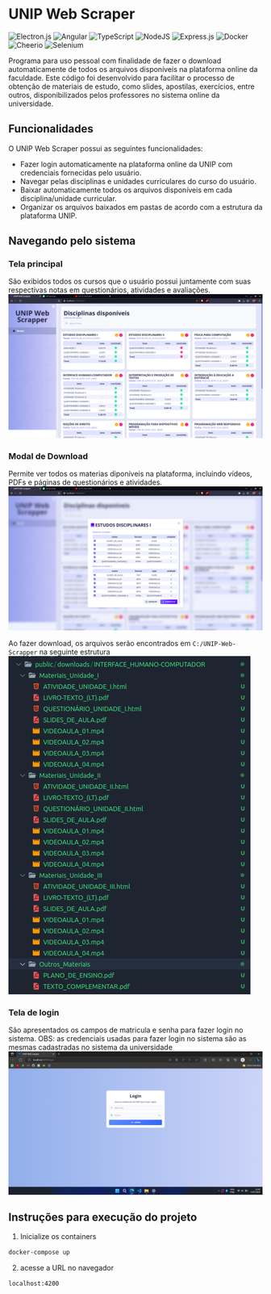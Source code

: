 # UNIP Web Scraper
![Electron.js](https://img.shields.io/badge/Electron-191970?style=for-the-badge&logo=Electron&logoColor=white)
![Angular](https://img.shields.io/badge/angular-%23DD0031.svg?style=for-the-badge&logo=angular&logoColor=white)
![TypeScript](https://img.shields.io/badge/typescript-%23007ACC.svg?style=for-the-badge&logo=typescript&logoColor=white)
![NodeJS](https://img.shields.io/badge/node.js-6DA55F?style=for-the-badge&logo=node.js&logoColor=white)
![Express.js](https://img.shields.io/badge/express.js-%23404d59.svg?style=for-the-badge&logo=express&logoColor=%2361DAFB)
![Docker](https://img.shields.io/badge/docker-%230db7ed.svg?style=for-the-badge&logo=docker&logoColor=white)
![Cheerio](https://img.shields.io/badge/-Cheerio-%23E33332?style=for-the-badge)
![Selenium](https://img.shields.io/badge/-selenium-%43B02A?style=for-the-badge&logo=selenium&logoColor=white)

Programa para uso pessoal com finalidade de fazer o download automaticamente de todos os arquivos disponíveis na plataforma online da faculdade. Este código foi desenvolvido para facilitar o processo de obtenção de materiais de estudo, como slides, apostilas, exercícios, entre outros, disponibilizados pelos professores no sistema online da universidade.


## Funcionalidades
O UNIP Web Scraper possui as seguintes funcionalidades:
- Fazer login automaticamente na plataforma online da UNIP com credenciais fornecidas pelo usuário.
- Navegar pelas disciplinas e unidades curriculares do curso do usuário.
- Baixar automaticamente todos os arquivos disponíveis em cada disciplina/unidade curricular.
- Organizar os arquivos baixados em pastas de acordo com a estrutura da plataforma UNIP.


## Navegando pelo sistema

### Tela principal
São exibidos todos os cursos que o usuário possui juntamente com suas respectivas notas em questionários, atividades e avaliações.
![homet](./docs/assets/layout-v2__home.png)

### Modal de Download
Permite ver todos os materias diponíveis na plataforma, incluindo vídeos, PDFs e páginas de questionários e atividades.
![modal](./docs/assets/layout-v2__modal.png)

Ao fazer download, os arquivos serão encontrados em `C:/UNIP-Web-Scrapper` na seguinte estrutura
![downloads](./docs/assets/dowloads_structure.png)

### Tela de login
São apresentados os campos de matricula e senha para fazer login no sistema.
OBS: as credenciais usadas para fazer login no sistema são as mesmas cadastradas no sistema da universidade
![homet](./docs/assets/layout-v2__login.png)

## Instruções para execução do projeto

1. Inicialize os containers
```bash
docker-compose up
```

2. acesse a URL no navegador
```
localhost:4200
````